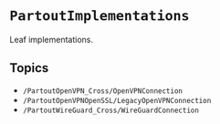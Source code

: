 # ``PartoutImplementations``

Leaf implementations.

## Topics

- ``/PartoutOpenVPN_Cross/OpenVPNConnection``
- ``/PartoutOpenVPNOpenSSL/LegacyOpenVPNConnection``
- ``/PartoutWireGuard_Cross/WireGuardConnection``
